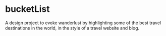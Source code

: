 # bucketList
A design project to evoke wanderlust by highlighting some of the best travel destinations in the world, in the style of a travel website and blog.
